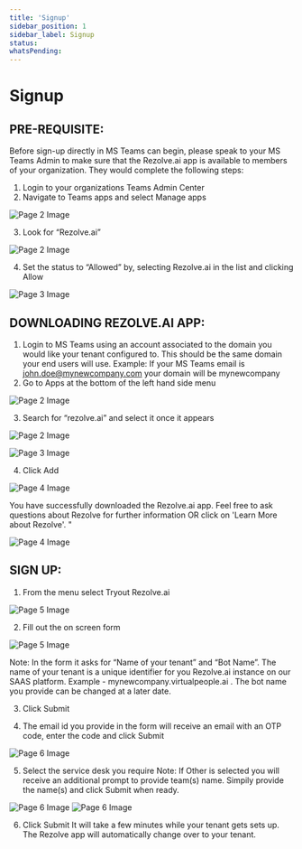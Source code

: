```yaml
---
title: 'Signup'
sidebar_position: 1
sidebar_label: Signup
status: 
whatsPending: 
---
```



# Signup



## PRE-REQUISITE:
Before sign-up directly in MS Teams can begin, please speak to your MS Teams Admin to make sure that the Rezolve.ai app is available to members of your organization. They would complete the following steps:
1. Login to your organizations Teams Admin Center
2. Navigate to Teams apps and select Manage apps

![Page 2 Image](/img/reference/images/Pre-Req-for-Signup-Through-Microsoft-Teams-NEW_page2_4.png)

3. Look for “Rezolve.ai”

![Page 2 Image](/img/reference/images/Pre-Req-for-Signup-Through-Microsoft-Teams-NEW_page2_5.png)

4. Set the status to “Allowed” by, selecting Rezolve.ai in the list and clicking Allow

![Page 3 Image](/img/reference/images/Pre-Req-for-Signup-Through-Microsoft-Teams-NEW_page3_4.png)




## DOWNLOADING REZOLVE.AI APP:
1. Login to MS Teams using an account associated to the domain you would like your tenant configured to. This should be the same domain your end users will use.
Example: If your MS Teams email is john.doe@mynewcompany.com your domain will be
mynewcompany
2. Go to Apps at the bottom of the left hand side menu

![Page 2 Image](/img/reference/images/Signup-Process-Through-Microsoft-Teams-NEW_page2_4.png)

3. Search for “rezolve.ai” and select it once it appears

![Page 2 Image](/img/reference/images/Signup-Process-Through-Microsoft-Teams-NEW_page2_5.png)

![Page 3 Image](/img/reference/images/Signup-Process-Through-Microsoft-Teams-NEW_page3_4.png)

4. Click Add

![Page 4 Image](/img/reference/images/Signup-Process-Through-Microsoft-Teams-NEW_page4_4.png)

You have successfully downloaded the Rezolve.ai app. Feel free to ask questions about Rezolve for further information OR click on 'Learn More about Rezolve'. "


![Page 4 Image](/img/reference/images/Signup-Process-Through-Microsoft-Teams-NEW_page4_5.png)
## SIGN UP:
1. From the menu select Tryout Rezolve.ai

![Page 5 Image](/img/reference/images/Signup-Process-Through-Microsoft-Teams-NEW_page5_4.jpeg)

2. Fill out the on screen form

![Page 5 Image](/img/reference/images/Signup-Process-Through-Microsoft-Teams-NEW_page5_5.jpeg)

Note: In the form it asks for “Name of your tenant” and “Bot Name”. The name of your tenant is a unique identifier for you Rezolve.ai instance on our SAAS platform. Example - mynewcompany.virtualpeople.ai .
The bot name you provide can be changed at a later date.

3. Click Submit

4. The email id you provide in the form will receive an email with an OTP code, enter the code and click Submit

![Page 6 Image](/img/reference/images/Signup-Process-Through-Microsoft-Teams-NEW_page6_4.png)

5. Select the service desk you require
Note: If Other is selected you will receive an additional prompt to provide team(s) name. Simpily provide the name(s) and click Submit when ready.

![Page 6 Image](/img/reference/images/Signup-Process-Through-Microsoft-Teams-NEW_page6_5.png)
![Page 6 Image](/img/reference/images/Signup-Process-Through-Microsoft-Teams-NEW_page6_6.png)

6. Click Submit
It will take a few minutes while your tenant gets sets up. The Rezolve app will automatically change over to your tenant.









